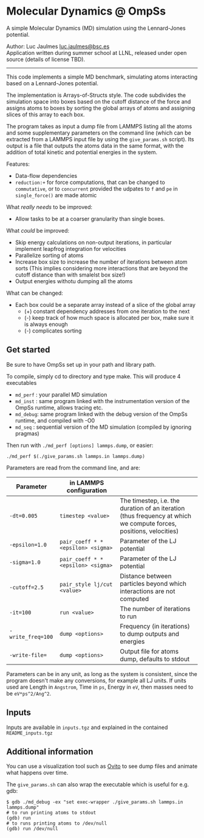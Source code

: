 # Molecular Dynamics @ OmpSs

A simple Molecular Dynamics (MD) simulation using the Lennard-Jones potential.

Author: Luc Jaulmes <luc.jaulmes@bsc.es><br />
Application written during summer school at LLNL, released under open source (details of license TBD).

---

This code implements a simple MD benchmark, simulating atoms interacting based on a Lennard-Jones potential.

The implementation is Arrays-of-Structs style. The code subdivides the simulation space into boxes based on the cutoff
distance of the force and assigns atoms to boxes by sorting the global arrays of atoms and assigning slices of this
array to each box.

The program takes as input a dump file from LAMMPS listing all the atoms and some supplementary parameters on the
command line (which can be extracted from a LAMMPS input file by using the `give_params.sh` script). Its output is a
file that outputs the atoms data in the same format, with the addition of total kinetic and potential energies in the
system.

Features:
- Data-flow dependencies
- `reduction:+` for force computations, that can be changed to `commutative`, or to `concurrent` provided the udpates to
  `f` and `pe` in `single_force()` are made atomic

What *really needs* to be improved:
- Allow tasks to be at a coarser granularity than single boxes.

What *could* be improved:
- Skip energy calculations on non-output iterations, in particular implement leapfrog integration for velocities
- Parallelize sorting of atoms
- Increase box size to increase the number of iterations between atom sorts
  (This implies considering more interactions that are beyond the cutoff distance than with smalelst box size!)
- Output energies withotu dumping all the atoms

What can be changed:
- Each box could be a separate array instead of a slice of the global array
	* (+) constant dependency addresses from one iteration to the next
	* (-) keep track of how much space is allocated per box, make sure it is always enough
	* (-) complicates sorting


## Get started
Be sure to have OmpSs set up in your path and library path.

To compile, simply cd to directory and type make. This will produce 4 executables
- `md_perf` : your parallel MD simulation
- `md_inst` : same program linked with the instrumentation version of the OmpSs runtime, allows tracing etc.
- `md_debug`: same program linked with the debug version of the OmpSs runtime, and compiled with -O0
- `md_seq`  : sequential version of the MD simulation (compiled by ignoring pragmas)

Then run with `./md_perf [options] lammps.dump`, or easier:

    ./md_perf $(./give_params.sh lammps.in lammps.dump)

Parameters are read from the command line, and are:

| Parameter       | in LAMMPS configuration            |   |
| --------------- | ---------------------------------- | - |
|`-dt=0.005`      | `timestep <value>`                 | The timestep, i.e. the duration of an iteration <br />(thus frequency at which we compute forces, positions, velocities) |
|`-epsilon=1.0`   | `pair_coeff * * <epsilon> <sigma>` | Parameter of the LJ potential |
|`-sigma=1.0`     | `pair_coeff * * <epsilon> <sigma>` | Parameter of the LJ potential |
|`-cutoff=2.5`    | `pair_style lj/cut <value>`        | Distance between particles beyond which interactions are not computed |
|`-it=100`        | `run <value>`                      | The number of iterations to run |
|`-write_freq=100`| `dump <options>`                   | Frequency (in iterations) to dump outputs and energies |
|`-write-file=`   | `dump <options>`                   | Output file for atoms dump, defaults to stdout |

Parameters can be in any unit, as long as the system is consistent, since the program doesn't make any conversions, for
example all LJ units. If units used are Length in `Angstrom`, Time in `ps`, Energy in `eV`, then masses need to be
`eV*ps^2/Ang^2`.

## Inputs

Inputs are available in `inputs.tgz` and explained in the contained `README_inputs.tgz`

## Additional information
You can use a visualization tool such as [Ovito](https://ovito.org/) to see dump files and animate what happens over time.

The `give_params.sh` can also wrap the executable which is useful for e.g. gdb:

    $ gdb ./md_debug -ex "set exec-wrapper ./give_params.sh lammps.in lammps.dump"
	# to run printing atoms to stdout
	(gdb) run
	# to runs printing atoms to /dev/null
	(gdb) run /dev/null
